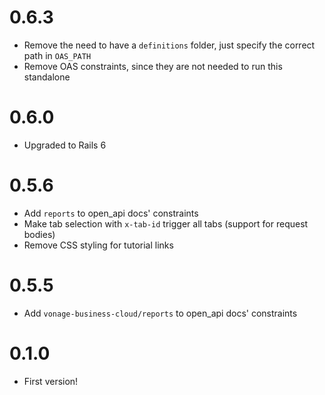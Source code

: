 # 0.6.3
* Remove the need to have a `definitions` folder, just specify the correct path in `OAS_PATH`
* Remove OAS constraints, since they are not needed to run this standalone

# 0.6.0
* Upgraded to Rails 6

# 0.5.6
* Add `reports` to open_api docs' constraints
* Make tab selection with `x-tab-id` trigger all tabs (support for request bodies)
* Remove CSS styling for tutorial links

# 0.5.5
* Add `vonage-business-cloud/reports` to open_api docs' constraints

# 0.1.0
* First version!

